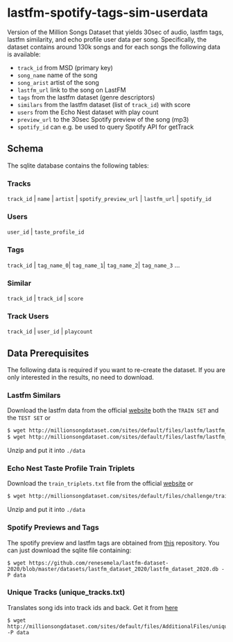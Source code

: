 # lastfm-spotify-tags-sim-userdata
Version of the Million Songs Dataset that yields 30sec of audio, lastfm tags, lastfm similarity, and echo profile user data per song.
Specifically, the dataset contains around 130k songs and for each songs the following data is available:
- `track_id` from MSD (primary key)
- `song_name` name of the song
- `song_arist` artist of the song
- `lastfm_url` link to the song on LastFM
- `tags` from the lastfm dataset (genre descriptors)
- `similars` from the lastfm dataset (list of `track_id`) with score
- `users` from the Echo Nest dataset with play count
- `preview_url` to the 30sec Spotify preview of the song (mp3)
- `spotify_id` can e.g. be used to query Spotify API for getTrack

## Schema
The sqlite database contains the following tables:

### Tracks
`track_id` | `name` | `artist` | `spotify_preview_url` | `lastfm_url` | `spotify_id`

### Users
`user_id` | `taste_profile_id`

### Tags
`track_id` | `tag_name_0`| `tag_name_1`| `tag_name_2`| `tag_name_3` ...

### Similar
`track_id` | `track_id` | `score`

### Track Users
`track_id` | `user_id` | `playcount`




## Data Prerequisites
The following data is required if you want to re-create the dataset.
If you are only interested in the results, no need to download.

### Lastfm Similars
Download the lastfm data from the official [website](http://millionsongdataset.com/lastfm/) both the `TRAIN SET` and the `TEST SET` or 
```bash script
$ wget http://millionsongdataset.com/sites/default/files/lastfm/lastfm_train.zip -P data
$ wget http://millionsongdataset.com/sites/default/files/lastfm/lastfm_test.zip -P data
```
Unzip and put it into `./data`


### Echo Nest Taste Profile Train Triplets
Download the `train_triplets.txt` file from the official [website](http://millionsongdataset.com/tasteprofile/) or 
``` bash script
$ wget http://millionsongdataset.com/sites/default/files/challenge/train_triplets.txt.zip -P data
```
Unzip and put it into `./data`


### Spotify Previews and Tags
The spotify preview and lastfm tags are obtained from [this](https://github.com/renesemela/lastfm-dataset-2020) repository. 
You can just download the sqlite file containing:
```
$ wget https://github.com/renesemela/lastfm-dataset-2020/blob/master/datasets/lastfm_dataset_2020/lastfm_dataset_2020.db -P data
```


### Unique Tracks (unique_tracks.txt)
Translates song ids into track ids and back. Get it from [here](http://millionsongdataset.com/pages/getting-dataset/)
```shell script
$ wget http://millionsongdataset.com/sites/default/files/AdditionalFiles/unique_tracks.txt -P data
```